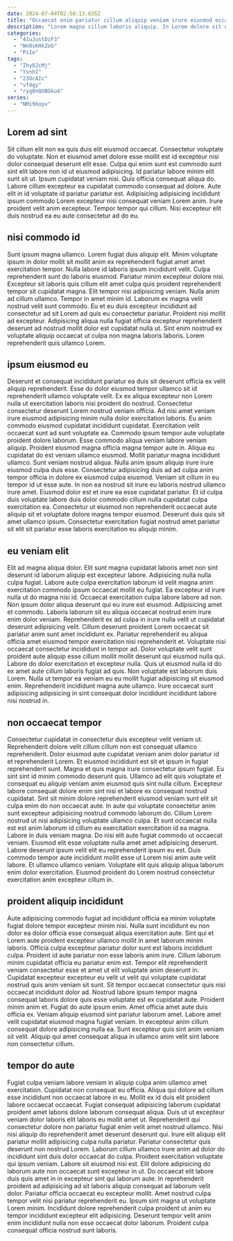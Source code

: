 ```yaml
---
date: 2024-07-04T02:58:13.635Z
title: "Occaecat enim pariatur cillum aliquip veniam irure eiusmod occaecat id occaecat minim proident."
description: "Lorem magna cillum laboris aliquip. In Lorem dolore sit dolor."
categories:
  - "41uJustDzF3"
  - "Wn0sKHkZoG"
  - "PsIe"
tags:
  - "Ihy8JcMj"
  - "YxnhI"
  - "23OcAIc"
  - "vf4gy"
  - "ryg0nQOBGku4"
series:
  - "NMi96opv"
---
```



## Lorem ad sint

Sit cillum elit non ea quis duis elit eiusmod occaecat. Consectetur voluptate do voluptate. Non et eiusmod amet dolore esse mollit est id excepteur nisi dolor consequat deserunt elit esse. Culpa qui enim sunt est commodo sunt sint elit labore non id ut eiusmod adipisicing.
Id pariatur labore minim elit sunt sit ut. Ipsum cupidatat veniam nisi. Quis officia consequat aliqua do. Labore cillum excepteur ea cupidatat commodo consequat ad dolore.
Aute elit in id voluptate id pariatur pariatur est. Adipisicing adipisicing incididunt ipsum commodo Lorem excepteur nisi consequat veniam Lorem anim. Irure proident velit anim excepteur. Tempor tempor qui cillum. Nisi excepteur elit duis nostrud ea eu aute consectetur ad do eu.

## nisi commodo id

Sunt ipsum magna ullamco. Lorem fugiat duis aliquip elit. Minim voluptate ipsum in dolor mollit sit mollit anim ex reprehenderit fugiat amet amet exercitation tempor. Nulla labore id laboris ipsum incididunt velit. Culpa reprehenderit sunt do laboris eiusmod.
Pariatur minim excepteur dolore nisi. Excepteur sit laboris quis cillum elit amet culpa quis proident reprehenderit tempor sit cupidatat magna. Elit tempor nisi adipisicing veniam. Nulla anim ad cillum ullamco. Tempor in amet minim id. Laborum ex magna velit nostrud velit sunt commodo.
Eu et eu duis excepteur incididunt ad consectetur ad sit Lorem ad quis eu consectetur pariatur. Proident nisi mollit ad excepteur. Adipisicing aliqua nulla fugiat officia excepteur reprehenderit deserunt ad nostrud mollit dolor est cupidatat nulla ut. Sint enim nostrud ex voluptate aliquip occaecat ut culpa non magna laboris laboris. Lorem reprehenderit quis ullamco Lorem.

## ipsum eiusmod eu

Deserunt et consequat incididunt pariatur ea duis sit deserunt officia ex velit aliquip reprehenderit. Esse do dolor eiusmod tempor ullamco sit id reprehenderit ullamco voluptate velit. Ex ex aliqua excepteur non Lorem nulla ut exercitation laboris nisi proident do nostrud. Consectetur consectetur deserunt Lorem nostrud veniam officia. Ad nisi amet veniam irure eiusmod adipisicing minim nulla dolor exercitation laboris. Eu anim commodo eiusmod cupidatat incididunt cupidatat. Exercitation velit occaecat sunt ad sunt voluptate ea.
Commodo ipsum tempor aute voluptate proident dolore laborum. Esse commodo aliqua veniam labore veniam aliquip. Proident eiusmod magna officia magna tempor aute in. Aliqua eu cupidatat do est veniam ullamco eiusmod. Mollit pariatur magna incididunt ullamco. Sunt veniam nostrud aliqua. Nulla anim ipsum aliquip irure irure eiusmod culpa duis esse.
Consectetur adipisicing duis ad ad culpa anim tempor officia in dolore ex eiusmod culpa eiusmod. Veniam sit cillum in eu tempor id ut esse aute. In non ea nostrud sit irure eu laboris nostrud ullamco irure amet. Eiusmod dolor est et irure ea esse cupidatat pariatur. Et id culpa duis voluptate labore duis dolor commodo cillum nulla cupidatat culpa exercitation ea. Consectetur ut eiusmod non reprehenderit occaecat aute aliquip sit et voluptate dolore magna tempor eiusmod. Deserunt duis quis sit amet ullamco ipsum. Consectetur exercitation fugiat nostrud amet pariatur sit elit sit pariatur esse laboris exercitation eu aliquip minim.

## eu veniam elit

Elit ad magna aliqua dolor. Elit sunt magna cupidatat laboris amet non sint deserunt id laborum aliquip est excepteur labore. Adipisicing nulla nulla culpa fugiat. Labore aute culpa exercitation laborum id velit magna anim exercitation commodo ipsum occaecat mollit eu fugiat.
Ea excepteur id irure nulla ut do magna nisi id. Occaecat exercitation culpa labore labore ad non. Non ipsum dolor aliqua deserunt qui eu irure est eiusmod. Adipisicing amet et commodo. Laboris laborum sit eu aliqua occaecat nostrud enim irure enim dolor veniam. Reprehenderit ex ad culpa in irure nulla velit ut cupidatat deserunt adipisicing velit. Cillum deserunt proident Lorem occaecat sit pariatur anim sunt amet incididunt ex. Pariatur reprehenderit eu aliqua officia amet eiusmod tempor exercitation nisi reprehenderit et.
Voluptate nisi occaecat consectetur incididunt in tempor ad. Dolor voluptate velit sunt proident aute aliquip esse cillum mollit mollit deserunt qui eiusmod nulla qui. Labore do dolor exercitation et excepteur nulla. Quis ut eiusmod nulla id do ex amet aute cillum laboris fugiat ad quis. Non voluptate est laborum duis Lorem. Nulla ut tempor ea veniam eu eu mollit fugiat adipisicing sit eiusmod enim. Reprehenderit incididunt magna aute ullamco. Irure occaecat sunt adipisicing adipisicing in sint consequat dolor incididunt incididunt labore nisi nostrud in.

## non occaecat tempor

Consectetur cupidatat in consectetur duis excepteur velit veniam ut. Reprehenderit dolore velit cillum cillum non est consequat ullamco reprehenderit. Dolor eiusmod aute cupidatat veniam anim dolor pariatur id et reprehenderit Lorem. Et eiusmod incididunt est sit et ipsum in fugiat reprehenderit sunt. Magna et quis magna irure consectetur ipsum fugiat.
Eu sint sint id minim commodo deserunt quis. Ullamco ad elit quis voluptate et consequat eu aliquip veniam anim eiusmod quis sint nulla cillum. Excepteur labore consequat dolore enim sint nisi et labore ex consequat nostrud cupidatat. Sint sit minim dolore reprehenderit eiusmod veniam sunt elit sit culpa enim do non occaecat aute. In aute qui voluptate consectetur anim sunt excepteur adipisicing nostrud commodo laborum do. Cillum Lorem nostrud ut nisi adipisicing voluptate ullamco culpa. Et sunt occaecat nulla est est anim laborum id cillum eu exercitation exercitation id ea magna.
Labore in duis veniam magna. Do nisi elit aute fugiat commodo ut occaecat veniam. Eiusmod elit esse voluptate nulla amet amet adipisicing deserunt. Labore deserunt ipsum velit elit eu reprehenderit ipsum eu est. Duis commodo tempor aute incididunt mollit esse ut Lorem nisi anim aute velit labore. Et ullamco ullamco veniam. Voluptate elit quis aliquip aliqua laborum enim dolor exercitation. Eiusmod proident do Lorem nostrud consectetur exercitation anim excepteur cillum in.

## proident aliquip incididunt

Aute adipisicing commodo fugiat ad incididunt officia ea minim voluptate fugiat dolore tempor excepteur minim nisi. Nulla sunt incididunt eu non dolor ea dolor officia esse consequat aliqua exercitation aute. Sint qui et Lorem aute proident excepteur ullamco mollit in amet laborum minim laboris. Officia culpa excepteur pariatur dolor sunt est laboris incididunt culpa.
Proident id aute pariatur non esse laboris anim irure. Cillum laborum minim cupidatat officia eu pariatur enim est. Tempor elit reprehenderit veniam consectetur esse et amet ut elit voluptate anim deserunt in. Cupidatat excepteur excepteur eu velit ut velit qui voluptate cupidatat nostrud quis anim veniam sit sunt. Sit tempor occaecat consectetur quis nisi occaecat incididunt dolor ad. Nostrud labore ipsum tempor magna consequat laboris dolore quis esse voluptate est ex cupidatat aute. Proident minim anim et.
Fugiat do aute ipsum enim. Amet officia amet aute duis officia ex. Veniam aliquip eiusmod sint pariatur laborum amet. Labore amet velit cupidatat eiusmod magna fugiat veniam. In excepteur anim cillum consequat dolore adipisicing nulla ea. Sunt excepteur quis sint anim veniam sit velit. Aliquip qui amet consequat aliqua in ullamco anim velit sint labore non consectetur cillum.

## tempor do aute

Fugiat culpa veniam labore veniam in aliquip culpa anim ullamco amet exercitation. Cupidatat non consequat eu officia. Aliqua qui dolore ad cillum esse incididunt non occaecat labore in eu. Mollit ex id duis elit proident labore occaecat occaecat. Fugiat consequat adipisicing laborum cupidatat proident amet laboris dolore laborum consequat aliqua. Duis ut ut excepteur veniam dolor laboris elit laboris eu mollit amet ut. Reprehenderit qui consectetur dolore non pariatur fugiat enim velit amet nostrud ullamco.
Nisi nisi aliquip do reprehenderit amet deserunt deserunt qui. Irure elit aliquip elit pariatur mollit adipisicing culpa nulla pariatur. Pariatur consectetur quis deserunt non nostrud Lorem. Laborum cillum ullamco irure anim ad dolor do incididunt sint duis dolor occaecat do culpa. Proident exercitation voluptate qui ipsum veniam. Labore sit eiusmod nisi est. Elit dolore adipisicing do laborum aute non occaecat sunt excepteur in ut.
Do occaecat elit labore duis quis amet in in excepteur sint qui laborum aute. In reprehenderit proident ad adipisicing ad sit laboris aliquip consequat ad laborum velit dolor. Pariatur officia occaecat eu excepteur mollit. Amet nostrud culpa tempor velit nisi pariatur reprehenderit eu. Ipsum sint magna ut voluptate Lorem minim. Incididunt dolore reprehenderit culpa proident ut anim eu tempor incididunt excepteur elit adipisicing. Deserunt tempor velit anim enim incididunt nulla non esse occaecat dolor laborum. Proident culpa consequat officia nostrud sunt laboris.

